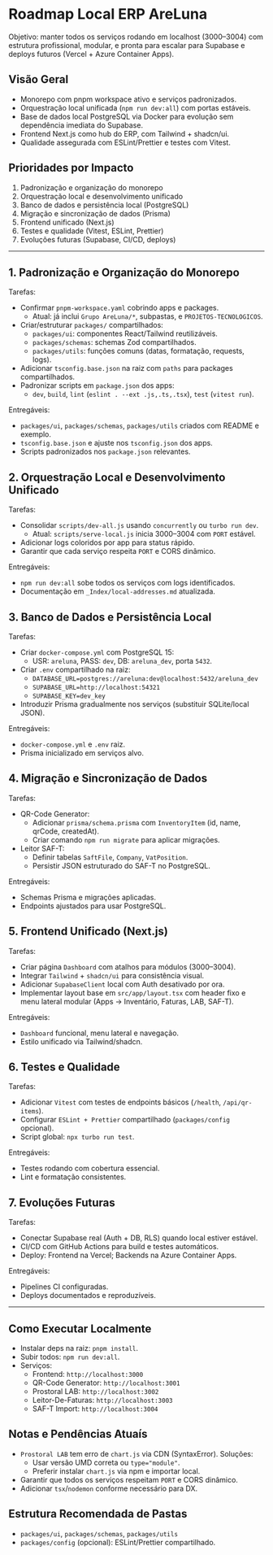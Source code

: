 # Roadmap Local ERP AreLuna

Objetivo: manter todos os serviços rodando em localhost (3000–3004) com estrutura profissional, modular, e pronta para escalar para Supabase e deploys futuros (Vercel + Azure Container Apps).

## Visão Geral
- Monorepo com pnpm workspace ativo e serviços padronizados.
- Orquestração local unificada (`npm run dev:all`) com portas estáveis.
- Base de dados local PostgreSQL via Docker para evolução sem dependência imediata do Supabase.
- Frontend Next.js como hub do ERP, com Tailwind + shadcn/ui.
- Qualidade assegurada com ESLint/Prettier e testes com Vitest.

## Prioridades por Impacto
1) Padronização e organização do monorepo
2) Orquestração local e desenvolvimento unificado
3) Banco de dados e persistência local (PostgreSQL)
4) Migração e sincronização de dados (Prisma)
5) Frontend unificado (Next.js)
6) Testes e qualidade (Vitest, ESLint, Prettier)
7) Evoluções futuras (Supabase, CI/CD, deploys)

---

## 1. Padronização e Organização do Monorepo

Tarefas:
- Confirmar `pnpm-workspace.yaml` cobrindo apps e packages.
  - Atual: já inclui `Grupo AreLuna/*`, subpastas, e `PROJETOS-TECNOLOGICOS`.
- Criar/estruturar `packages/` compartilhados:
  - `packages/ui`: componentes React/Tailwind reutilizáveis.
  - `packages/schemas`: schemas Zod compartilhados.
  - `packages/utils`: funções comuns (datas, formatação, requests, logs).
- Adicionar `tsconfig.base.json` na raiz com `paths` para packages compartilhados.
- Padronizar scripts em `package.json` dos apps:
  - `dev`, `build`, `lint` (`eslint . --ext .js,.ts,.tsx`), `test` (`vitest run`).

Entregáveis:
- `packages/ui`, `packages/schemas`, `packages/utils` criados com README e exemplo.
- `tsconfig.base.json` e ajuste nos `tsconfig.json` dos apps.
- Scripts padronizados nos `package.json` relevantes.

## 2. Orquestração Local e Desenvolvimento Unificado

Tarefas:
- Consolidar `scripts/dev-all.js` usando `concurrently` ou `turbo run dev`.
  - Atual: `scripts/serve-local.js` inicia 3000–3004 com `PORT` estável.
- Adicionar logs coloridos por app para status rápido.
- Garantir que cada serviço respeita `PORT` e CORS dinâmico.

Entregáveis:
- `npm run dev:all` sobe todos os serviços com logs identificados.
- Documentação em `_Index/local-addresses.md` atualizada.

## 3. Banco de Dados e Persistência Local

Tarefas:
- Criar `docker-compose.yml` com PostgreSQL 15:
  - USR: `areluna`, PASS: `dev`, DB: `areluna_dev`, porta `5432`.
- Criar `.env` compartilhado na raiz:
  - `DATABASE_URL=postgres://areluna:dev@localhost:5432/areluna_dev`
  - `SUPABASE_URL=http://localhost:54321`
  - `SUPABASE_KEY=dev_key`
- Introduzir Prisma gradualmente nos serviços (substituir SQLite/local JSON).

Entregáveis:
- `docker-compose.yml` e `.env` raiz.
- Prisma inicializado em serviços alvo.

## 4. Migração e Sincronização de Dados

Tarefas:
- QR-Code Generator:
  - Adicionar `prisma/schema.prisma` com `InventoryItem` (id, name, qrCode, createdAt).
  - Criar comando `npm run migrate` para aplicar migrações.
- Leitor SAF-T:
  - Definir tabelas `SaftFile`, `Company`, `VatPosition`.
  - Persistir JSON estruturado do SAF-T no PostgreSQL.

Entregáveis:
- Schemas Prisma e migrações aplicadas.
- Endpoints ajustados para usar PostgreSQL.

## 5. Frontend Unificado (Next.js)

Tarefas:
- Criar página `Dashboard` com atalhos para módulos (3000–3004).
- Integrar `Tailwind` + `shadcn/ui` para consistência visual.
- Adicionar `SupabaseClient` local com Auth desativado por ora.
- Implementar layout base em `src/app/layout.tsx` com header fixo e menu lateral modular (Apps → Inventário, Faturas, LAB, SAF-T).

Entregáveis:
- `Dashboard` funcional, menu lateral e navegação.
- Estilo unificado via Tailwind/shadcn.

## 6. Testes e Qualidade

Tarefas:
- Adicionar `Vitest` com testes de endpoints básicos (`/health`, `/api/qr-items`).
- Configurar `ESLint + Prettier` compartilhado (`packages/config` opcional).
- Script global: `npx turbo run test`.

Entregáveis:
- Testes rodando com cobertura essencial.
- Lint e formatação consistentes.

## 7. Evoluções Futuras

Tarefas:
- Conectar Supabase real (Auth + DB, RLS) quando local estiver estável.
- CI/CD com GitHub Actions para build e testes automáticos.
- Deploy: Frontend na Vercel; Backends na Azure Container Apps.

Entregáveis:
- Pipelines CI configuradas.
- Deploys documentados e reproduzíveis.

---

## Como Executar Localmente
- Instalar deps na raiz: `pnpm install`.
- Subir todos: `npm run dev:all`.
- Serviços:
  - Frontend: `http://localhost:3000`
  - QR-Code Generator: `http://localhost:3001`
  - Prostoral LAB: `http://localhost:3002`
  - Leitor-De-Faturas: `http://localhost:3003`
  - SAF-T Import: `http://localhost:3004`

## Notas e Pendências Atuaís
- `Prostoral LAB` tem erro de `chart.js` via CDN (SyntaxError). Soluções:
  - Usar versão UMD correta ou `type="module"`.
  - Preferir instalar `chart.js` via npm e importar local.
- Garantir que todos os serviços respeitam `PORT` e CORS dinâmico.
- Adicionar `tsx`/`nodemon` conforme necessário para DX.

## Estrutura Recomendada de Pastas
- `packages/ui`, `packages/schemas`, `packages/utils`
- `packages/config` (opcional): ESLint/Prettier compartilhado.